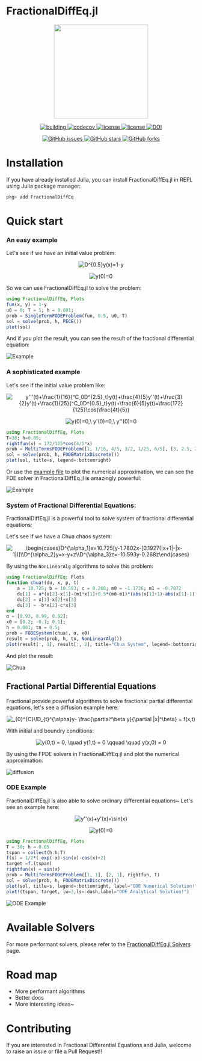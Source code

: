 # FractionalDiffEq.jl

<p align="center">
<img width="250px" src="https://raw.githubusercontent.com/SciFracX/FractionalDiffEq.jl/master/docs/src/assets/logo.svg"/>
</p>


<p align="center">
  <a href="https://github.com/SciFracX/FractionalDiffEq.jl/actions?query=workflow%3ACI">
    <img alt="building" src="https://github.com/SciFracX/FractionalDiffEq.jl/workflows/CI/badge.svg">
  </a>
  <a href="https://codecov.io/gh/SciFracX/FractionalDiffEq.jl">
    <img alt="codecov" src="https://codecov.io/gh/SciFracX/FractionalDiffEq.jl/branch/master/graph/badge.svg">
  </a>
  <a href="https://scifracx.github.io/FractionalDiffEq.jl/dev/">
    <img src="https://img.shields.io/badge/docs-dev-blue.svg" alt="license">
  </a>
  <a href="https://github.com/SciFracX/FractionalDiffEq.jl/blob/master/LICENSE">
    <img src="https://img.shields.io/github/license/SciFracX/FractionalDiffEq.jl?style=flat-square" alt="license">
  </a>
  <a href="https://zenodo.org/badge/latestdoi/420992306">
  	<img src="https://zenodo.org/badge/420992306.svg" alt="DOI">
  </a>
</p>

<p align="center">
  <a href="https://github.com/SciFracX/FractionalDiffEq.jl/issues">
    <img alt="GitHub issues" src="https://img.shields.io/github/issues/SciFracX/FractionalDiffEq.jl?style=flat-square">
  </a>
  <a href="#">
    <img alt="GitHub stars" src="https://img.shields.io/github/stars/SciFracX/FractionalDiffEq.jl?style=flat-square">
  </a>
  <a href="https://github.com/SciFracX/FractionalDiffEq.jl/network">
    <img alt="GitHub forks" src="https://img.shields.io/github/forks/SciFracX/FractionalDiffEq.jl?style=flat-square">
  </a>
</p>

# Installation

If you have already installed Julia, you can install FractionalDiffEq.jl in REPL using Julia package manager:

```julia
pkg> add FractionalDiffEq
```

# Quick start

### An easy example

Let's see if we have an initial value problem:

<p align="center">

<img src="https://latex.codecogs.com/svg.image?D^{0.5}y(x)=1-y" title="D^{0.5}y(x)=1-y" />

</p>

<p align="center">

<img src="https://latex.codecogs.com/svg.image?y(0)=0" title="y(0)=0" />

</p>


So we can use FractionalDiffEq.jl to solve the problem:

```julia
using FractionalDiffEq, Plots
fun(x, y) = 1-y
u0 = 0; T = 5; h = 0.001;
prob = SingleTermFODEProblem(fun, 0.5, u0, T)
sol = solve(prob, h, PECE())
plot(sol)
```

And if you plot the result, you can see the result of the fractional differential equation:

![Example](/docs/src/assets/simple_example.png)

### A sophisticated example

Let's see if the initial value problem like:

<p align="center">

<img src="https://latex.codecogs.com/svg.image?y'''(t)&plus;\frac{1}{16}{^C_0D^{2.5}_t}y(t)&plus;\frac{4}{5}y''(t)&plus;\frac{3}{2}y'(t)&plus;\frac{1}{25}{^C_0D^{0.5}_t}y(t)&plus;\frac{6}{5}y(t)=\frac{172}{125}\cos(\frac{4t}{5})" title="y'''(t)+\frac{1}{16}{^C_0D^{2.5}_t}y(t)+\frac{4}{5}y''(t)+\frac{3}{2}y'(t)+\frac{1}{25}{^C_0D^{0.5}_t}y(t)+\frac{6}{5}y(t)=\frac{172}{125}\cos(\frac{4t}{5})" />

</p>

<p align="center">

<img src="https://latex.codecogs.com/svg.image?y(0)=0,\&space;y'(0)=0,\&space;y''(0)=0" title="y(0)=0,\ y'(0)=0,\ y''(0)=0" />

</p>

```julia
using FractionalDiffEq, Plots
T=30; h=0.05;
rightfun(x) = 172/125*cos(4/5*x)
prob = MultiTermsFODEProblem([1, 1/16, 4/5, 3/2, 1/25, 6/5], [3, 2.5, 2, 1, 0.5, 0], rightfun, T) #pass the parameters vector and the orders vector
sol = solve(prob, h, FODEMatrixDiscrete())
plot(sol, title=s, legend=:bottomright)
```

Or use the [example file](https://github.com/SciFracX/FractionalDiffEq.jl/blob/master/examples/complicated_example.jl) to plot the numerical approximation, we can see the FDE solver in FractionalDiffEq.jl is amazingly powerful:

![Example](docs/src/assets/complicated_example.png)

### System of Fractional Differential Equations:

FractionalDiffEq.jl is a powerful tool to solve system of fractional differential equations:

Let's see if we have a Chua chaos system:

<p align="center">

<img src="https://latex.codecogs.com/svg.image?\begin{cases}D^{\alpha_1}x=10.725[y-1.7802x-[0.1927(|x&plus;1|-|x-1|)]\\D^{\alpha_2}y=x-y&plus;z\\D^{\alpha_3}z=-10.593y-0.268z\end{cases}" title="\begin{cases}D^{\alpha_1}x=10.725[y-1.7802x-[0.1927(|x+1|-|x-1|)]\\D^{\alpha_2}y=x-y+z\\D^{\alpha_3}z=-10.593y-0.268z\end{cases}" />

</p>

By using the ```NonLinearAlg``` algorithms to solve this problem:

```julia
using FractionalDiffEq; Plots
function chua!(du, x, p, t)
    a = 10.725; b = 10.593; c = 0.268; m0 = -1.1726; m1 = -0.7872
    du[1] = a*(x[2]-x[1]-(m1*x[1]+0.5*(m0-m1)*(abs(x[1]+1)-abs(x[1]-1))))
    du[2] = x[1]-x[2]+x[3]
    du[3] = -b*x[2]-c*x[3]
end
α = [0.93, 0.99, 0.92];
x0 = [0.2; -0.1; 0.1];
h = 0.001; tn = 0.5;
prob = FODESystem(chua!, α, x0)
result = solve(prob, h, tn, NonLinearAlg())
plot(result[:, 1], result[:, 2], title="Chua System", legend=:bottomright)
```

And plot the result:

![Chua](docs/src/assets/chua.png)

## Fractional Partial Differential Equations

Fractional provide powerful algorithms to solve fractional partial differential equations, let's see a diffusion example here:

<p align="center">

<img src="https://latex.codecogs.com/svg.image?_{0}^{C}\!D_{t}^{\alpha}y-&space;\frac{\partial^\beta&space;y}{\partial&space;|x|^\beta}&space;=&space;f(x,t)" title="_{0}^{C}\!D_{t}^{\alpha}y- \frac{\partial^\beta y}{\partial |x|^\beta} = f(x,t)" />

</p>

With initial and boundry conditions:

<p align="center">

<img src="https://latex.codecogs.com/svg.image?y(0,t)&space;=&space;0,&space;\quad&space;y(1,t)&space;=&space;0&space;\qquad&space;&space;\quad&space;y(x,0)&space;=&space;0" title="y(0,t) = 0, \quad y(1,t) = 0 \qquad  \quad y(x,0) = 0" />

</p>

By using the FPDE solvers in FractionalDiffEq.jl and plot the numerical approximation:

![diffusion](docs/src/assets/diffusion.png)

### ODE Example

FractionalDiffEq.jl is also able to solve ordinary differential equations~ Let's see an example here:

<p align="center">

<img src="https://latex.codecogs.com/svg.image?y''(x)&plus;y'(x)=\sin(x)" title="y''(x)+y'(x)=\sin(x)" />

</p>

<p align="center">

<img src="https://latex.codecogs.com/svg.image?y(0)=0" title="y(0)=0" />

</p>


```julia
using FractionalDiffEq, Plots
T = 30; h = 0.05
tspan = collect(h:h:T)
f(x) = 1/2*(-exp(-x)-sin(x)-cos(x)+2)
target =f.(tspan)
rightfun(x) = sin(x)
prob = MultiTermsFODEProblem([1, 1], [2, 1], rightfun, T)
sol = solve(prob, h, FODEMatrixDiscrete())
plot(sol, title=s, legend=:bottomright, label="ODE Numerical Solution!")
plot!(tspan, target, lw=3,ls=:dash,label="ODE Analytical Solution!")
```

![ODE Example](docs/src/assets/ode_example.png)

# Available Solvers

For more performant solvers, please refer to the [FractionalDiffEq.jl Solvers](https://scifracx.org/FractionalDiffEq.jl/dev/algorithms/) page.
# Road map

* More performant algorithms
* Better docs
* More interesting ideas~

# Contributing

If you are interested in Fractional Differential Equations and Julia, welcome to raise an issue or file a Pull Request!!